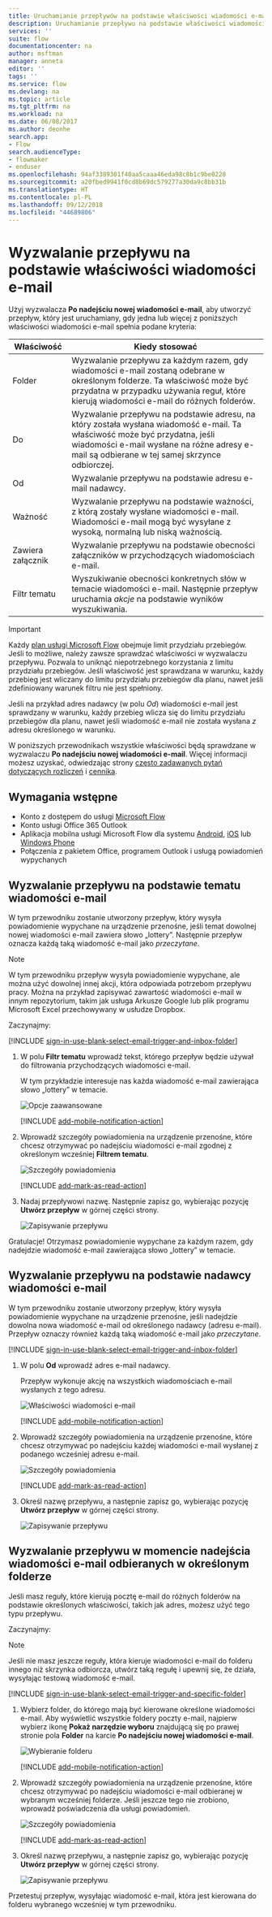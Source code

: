 ```yaml
---
title: Uruchamianie przepływów na podstawie właściwości wiadomości e-mail | Microsoft Docs
description: Uruchamianie przepływu na podstawie właściwości wiadomości e-mail, takich jak temat, adres nadawcy lub adres odbiorcy wiadomości.
services: ''
suite: flow
documentationcenter: na
author: msftman
manager: anneta
editor: ''
tags: ''
ms.service: flow
ms.devlang: na
ms.topic: article
ms.tgt_pltfrm: na
ms.workload: na
ms.date: 06/08/2017
ms.author: deonhe
search.app:
- Flow
search.audienceType:
- flowmaker
- enduser
ms.openlocfilehash: 94af3389301f40aa5caaa46eda98c8b1c9be0228
ms.sourcegitcommit: a20fbed9941f0cd8b69dc579277a30da9c8bb31b
ms.translationtype: HT
ms.contentlocale: pl-PL
ms.lasthandoff: 09/12/2018
ms.locfileid: "44689806"
---
```

# <a name="trigger-a-flow-based-on-email-properties"></a>Wyzwalanie przepływu na podstawie właściwości wiadomości e-mail
Użyj wyzwalacza **Po nadejściu nowej wiadomości e-mail**, aby utworzyć przepływ, który jest uruchamiany, gdy jedna lub więcej z poniższych właściwości wiadomości e-mail spełnia podane kryteria:

| Właściwość | Kiedy stosować |
| --- | --- |
| Folder |Wyzwalanie przepływu za każdym razem, gdy wiadomości e-mail zostaną odebrane w określonym folderze. Ta właściwość może być przydatna w przypadku używania reguł, które kierują wiadomości e-mail do różnych folderów. |
| Do |Wyzwalanie przepływu na podstawie adresu, na który została wysłana wiadomość e-mail. Ta właściwość może być przydatna, jeśli wiadomości e-mail wysłane na różne adresy e-mail są odbierane w tej samej skrzynce odbiorczej. |
| Od |Wyzwalanie przepływu na podstawie adresu e-mail nadawcy. |
| Ważność |Wyzwalanie przepływu na podstawie ważności, z którą zostały wysłane wiadomości e-mail. Wiadomości e-mail mogą być wysyłane z wysoką, normalną lub niską ważnością. |
| Zawiera załącznik |Wyzwalanie przepływu na podstawie obecności załączników w przychodzących wiadomościach e-mail. |
| Filtr tematu |Wyszukiwanie obecności konkretnych słów w temacie wiadomości e-mail. Następnie przepływ uruchamia *akcje* na podstawie wyników wyszukiwania. |

> [!IMPORTANT]
> Każdy [plan usługi Microsoft Flow](https://flow.microsoft.com/pricing/) obejmuje limit przydziału przebiegów. Jeśli to możliwe, należy zawsze sprawdzać właściwości w wyzwalaczu przepływu. Pozwala to uniknąć niepotrzebnego korzystania z limitu przydziału przebiegów. Jeśli właściwość jest sprawdzana w warunku, każdy przebieg jest wliczany do limitu przydziału przebiegów dla planu, nawet jeśli zdefiniowany warunek filtru nie jest spełniony. 

Jeśli na przykład adres nadawcy (w polu *Od*) wiadomości e-mail jest sprawdzany w warunku, każdy przebieg wlicza się do limitu przydziału przebiegów dla planu, nawet jeśli wiadomość e-mail nie została wysłana *z* adresu określonego w warunku.
> 
> 

W poniższych przewodnikach wszystkie właściwości będą sprawdzane w wyzwalaczu **Po nadejściu nowej wiadomości e-mail**. Więcej informacji możesz uzyskać, odwiedzając strony [często zadawanych pytań dotyczących rozliczeń](billing-questions.md#what-counts-as-a-run) i [cennika](https://ms.flow.microsoft.com/pricing/).

## <a name="prerequisites"></a>Wymagania wstępne
* Konto z dostępem do usługi [Microsoft Flow](https://flow.microsoft.com)
* Konto usługi Office 365 Outlook
* Aplikacja mobilna usługi Microsoft Flow dla systemu [Android](https://aka.ms/flowmobiledocsandroid), [iOS](https://aka.ms/flowmobiledocsios) lub [Windows Phone](https://aka.ms/flowmobilewindows)
* Połączenia z pakietem Office, programem Outlook i usługą powiadomień wypychanych

## <a name="trigger-a-flow-based-on-an-emails-subject"></a>Wyzwalanie przepływu na podstawie tematu wiadomości e-mail
W tym przewodniku zostanie utworzony przepływ, który wysyła powiadomienie wypychane na urządzenie przenośne, jeśli temat dowolnej nowej wiadomości e-mail zawiera słowo „lottery”. Następnie przepływ oznacza każdą taką wiadomość e-mail jako *przeczytane*.

>[!NOTE]
>W tym przewodniku przepływ wysyła powiadomienie wypychane, ale można użyć dowolnej innej akcji, która odpowiada potrzebom przepływu pracy. Można na przykład zapisywać zawartość wiadomości e-mail w innym repozytorium, takim jak usługa Arkusze Google lub plik programu Microsoft Excel przechowywany w usłudze Dropbox.

Zaczynajmy:

[!INCLUDE [sign-in-use-blank-select-email-trigger-and-inbox-folder](includes/sign-in-use-blank-select-email-trigger-and-inbox-folder.md)]

1. W polu **Filtr tematu** wprowadź tekst, którego przepływ będzie używał do filtrowania przychodzących wiadomości e-mail.
   
     W tym przykładzie interesuje nas każda wiadomość e-mail zawierająca słowo „lottery” w temacie.
   
    ![Opcje zaawansowane](./media/email-triggers/email-triggers-subject-text.png)

    [!INCLUDE [add-mobile-notification-action](includes/add-mobile-notification-action.md)]

1. Wprowadź szczegóły powiadomienia na urządzenie przenośne, które chcesz otrzymywać po nadejściu wiadomości e-mail zgodnej z określonym wcześniej **Filtrem tematu**.
   
    ![Szczegóły powiadomienia](./media/email-triggers/email-triggers-4.png)

    [!INCLUDE [add-mark-as-read-action](includes/add-mark-as-read-action.md)]

1. Nadaj przepływowi nazwę. Następnie zapisz go, wybierając pozycję **Utwórz przepływ** w górnej części strony.
   
    ![Zapisywanie przepływu](./media/email-triggers/email-triggers-subject-notification.png)

Gratulacje! Otrzymasz powiadomienie wypychane za każdym razem, gdy nadejdzie wiadomość e-mail zawierająca słowo „lottery” w temacie.

## <a name="trigger-a-flow-based-on-an-emails-sender"></a>Wyzwalanie przepływu na podstawie nadawcy wiadomości e-mail
W tym przewodniku zostanie utworzony przepływ, który wysyła powiadomienie wypychane na urządzenie przenośne, jeśli nadejdzie dowolna nowa wiadomość e-mail od określonego nadawcy (adresu e-mail). Przepływ oznaczy również każdą taką wiadomość e-mail jako *przeczytane*.

[!INCLUDE [sign-in-use-blank-select-email-trigger-and-inbox-folder](includes/sign-in-use-blank-select-email-trigger-and-inbox-folder.md)]

1. W polu **Od** wprowadź adres e-mail nadawcy. 
   
     Przepływ wykonuje akcję na wszystkich wiadomościach e-mail wysłanych z tego adresu.
   
    ![Właściwości wiadomości e-mail](./media/email-triggers/email-triggers-from.png)

    [!INCLUDE [add-mobile-notification-action](includes/add-mobile-notification-action.md)]

1. Wprowadź szczegóły powiadomienia na urządzenie przenośne, które chcesz otrzymywać po nadejściu każdej wiadomości e-mail wysłanej z podanego wcześniej adresu e-mail.
   
    ![Szczegóły powiadomienia](./media/email-triggers/email-triggers-sender-notification.png)

    [!INCLUDE [add-mark-as-read-action](includes/add-mark-as-read-action.md)]

1. Określ nazwę przepływu, a następnie zapisz go, wybierając pozycję **Utwórz przepływ** w górnej części strony.
   
    ![Zapisywanie przepływu](./media/email-triggers/email-triggers-sender-5.png)

## <a name="trigger-a-flow-when-emails-arrive-in-a-specific-folder"></a>Wyzwalanie przepływu w momencie nadejścia wiadomości e-mail odbieranych w określonym folderze
Jeśli masz reguły, które kierują pocztę e-mail do różnych folderów na podstawie określonych właściwości, takich jak adres, możesz użyć tego typu przepływu.

Zaczynajmy:

> [!NOTE]
> Jeśli nie masz jeszcze reguły, która kieruje wiadomości e-mail do folderu innego niż skrzynka odbiorcza, utwórz taką regułę i upewnij się, że działa, wysyłając testową wiadomość e-mail.
> 
> 

[!INCLUDE [sign-in-use-blank-select-email-trigger-and-specific-folder](includes/sign-in-use-blank-select-email-trigger-and-specific-folder.md)]

1. Wybierz folder, do którego mają być kierowane określone wiadomości e-mail. Aby wyświetlić wszystkie foldery poczty e-mail, najpierw wybierz ikonę **Pokaż narzędzie wyboru** znajdującą się po prawej stronie pola **Folder** na karcie **Po nadejściu nowej wiadomości e-mail**.
   
    ![Wybieranie folderu](./media/email-triggers/email-triggers-2.png)

    [!INCLUDE [add-mobile-notification-action](includes/add-mobile-notification-action.md)]

1. Wprowadź szczegóły powiadomienia na urządzenie przenośne, które chcesz otrzymywać po nadejściu wiadomości e-mail odbieranej w wybranym wcześniej folderze. Jeśli jeszcze tego nie zrobiono, wprowadź poświadczenia dla usługi powiadomień.
   
    ![Szczegóły powiadomienia](./media/email-triggers/email-triggers-folder-notification.png)

    [!INCLUDE [add-mark-as-read-action](includes/add-mark-as-read-action.md)]

1. Określ nazwę przepływu, a następnie zapisz go, wybierając pozycję **Utwórz przepływ** w górnej części strony.
   
    ![Zapisywanie przepływu](./media/email-triggers/email-triggers-7.png)

Przetestuj przepływ, wysyłając wiadomość e-mail, która jest kierowana do folderu wybranego wcześniej w tym przewodniku.

